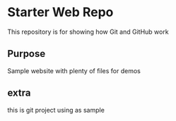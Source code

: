 # Starter Web Repo

This repository is for showing how Git and GitHub work

## Purpose

Sample website with plenty of files for demos

## extra

this is git project using as sample